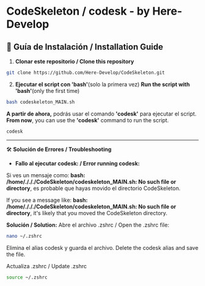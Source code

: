 # CodeSkeleton / codesk - by Here-Develop                             

## 📜 Guía de Instalación / Installation Guide

1. **Clonar este repositorio
   / Clone this repository**
```bash
git clone https://github.com/Here-Develop/CodeSkeleton.git
```
2. **Ejecutar el script con 'bash'**(solo la primera vez)
   **Run the script with 'bash'**(only the first time)

```bash
bash codeskeleton_MAIN.sh
```

**A partir de ahora,** podrás usar el comando **'codesk'** para ejecutar el script.
**From now**, you can use the **'codesk'** command to run the script.

```bash
codesk
```
---

🛠️ **Solución de Errores / Troubleshooting**

- **Fallo al ejecutar codesk: / Error running codesk:**

Si ves un mensaje como: **bash: /home/./././CodeSkeleton/codeskeleton_MAIN.sh: No such file or directory**, es probable que hayas movido el directorio CodeSkeleton. 

If you see a message like: **bash: /home/./././CodeSkeleton/codeskeleton_MAIN.sh: No such file or directory**, it's likely that you moved the CodeSkeleton directory.

**Solución / Solution:**
            Abre el archivo .zshrc / Open the .zshrc file:
```bash
nano ~/.zshrc
```
Elimina el alias codesk y guarda el archivo. 
Delete the codesk alias and save the file.

Actualiza .zshrc / Update .zshrc
```bash
source ~/.zshrc
```

